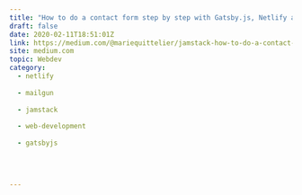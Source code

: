 ```yaml
---
title: "How to do a contact form step by step with Gatsby.js, Netlify and Mailgun"
draft: false
date: 2020-02-11T18:51:01Z
link: https://medium.com/@mariequittelier/jamstack-how-to-do-a-contact-form-step-by-step-with-gatsby-js-netlify-and-mailgun-52d26432a5c4?source=rss------jamstack-5&utm_medium=RSS&utm_source=hune
site: medium.com
topic: Webdev
category:
  - netlify
  
  - mailgun
  
  - jamstack
  
  - web-development
  
  - gatsbyjs
  
   
  

---
```

